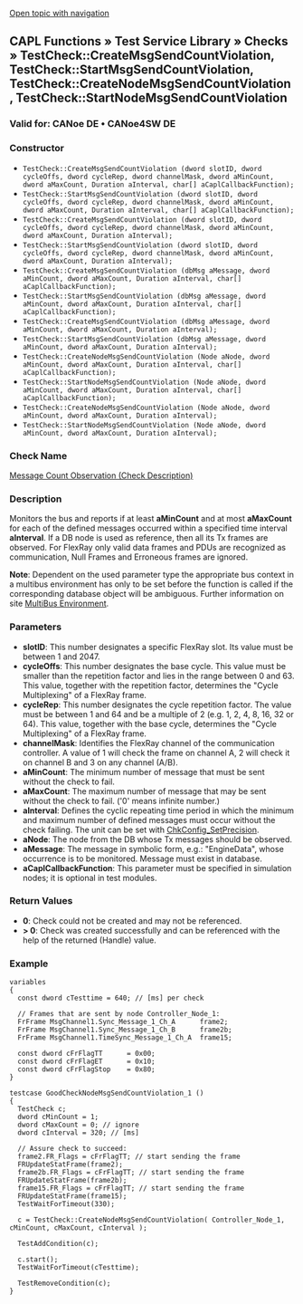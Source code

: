 [Open topic with navigation](../../../../../CANoeDEFamily.htm#Topics/CAPLFunctions/Test/Functions/CAPLfunctionTestCheckCreateMsgSendCountViolation.md)

## CAPL Functions » Test Service Library » Checks » TestCheck::CreateMsgSendCountViolation, TestCheck::StartMsgSendCountViolation, TestCheck::CreateNodeMsgSendCountViolation, TestCheck::StartNodeMsgSendCountViolation

### Valid for: CANoe DE • CANoe4SW DE

### Constructor

- `TestCheck::CreateMsgSendCountViolation (dword slotID, dword cycleOffs, dword cycleRep, dword channelMask, dword aMinCount, dword aMaxCount, Duration aInterval, char[] aCaplCallbackFunction);`
- `TestCheck::StartMsgSendCountViolation (dword slotID, dword cycleOffs, dword cycleRep, dword channelMask, dword aMinCount, dword aMaxCount, Duration aInterval, char[] aCaplCallbackFunction);`
- `TestCheck::CreateMsgSendCountViolation (dword slotID, dword cycleOffs, dword cycleRep, dword channelMask, dword aMinCount, dword aMaxCount, Duration aInterval);`
- `TestCheck::StartMsgSendCountViolation (dword slotID, dword cycleOffs, dword cycleRep, dword channelMask, dword aMinCount, dword aMaxCount, Duration aInterval);`
- `TestCheck::CreateMsgSendCountViolation (dbMsg aMessage, dword aMinCount, dword aMaxCount, Duration aInterval, char[] aCaplCallbackFunction);`
- `TestCheck::StartMsgSendCountViolation (dbMsg aMessage, dword aMinCount, dword aMaxCount, Duration aInterval, char[] aCaplCallbackFunction);`
- `TestCheck::CreateMsgSendCountViolation (dbMsg aMessage, dword aMinCount, dword aMaxCount, Duration aInterval);`
- `TestCheck::StartMsgSendCountViolation (dbMsg aMessage, dword aMinCount, dword aMaxCount, Duration aInterval);`
- `TestCheck::CreateNodeMsgSendCountViolation (Node aNode, dword aMinCount, dword aMaxCount, Duration aInterval, char[] aCaplCallbackFunction);`
- `TestCheck::StartNodeMsgSendCountViolation (Node aNode, dword aMinCount, dword aMaxCount, Duration aInterval, char[] aCaplCallbackFunction);`
- `TestCheck::CreateNodeMsgSendCountViolation (Node aNode, dword aMinCount, dword aMaxCount, Duration aInterval);`
- `TestCheck::StartNodeMsgSendCountViolation (Node aNode, dword aMinCount, dword aMaxCount, Duration aInterval);`

### Check Name

[Message Count Observation (Check Description)](../../../TestCommands/CheckDescriptions/CDMessageCountObservation.md)

### Description

Monitors the bus and reports if at least **aMinCount** and at most **aMaxCount** for each of the defined messages occurred within a specified time interval **aInterval**. If a DB node is used as reference, then all its Tx frames are observed. For FlexRay only valid data frames and PDUs are recognized as communication, Null Frames and Erroneous frames are ignored.

**Note**: Dependent on the used parameter type the appropriate bus context in a multibus environment has only to be set before the function is called if the corresponding database object will be ambiguous. Further information on site [MultiBus Environment](../../../Shared/CAPL/General/TestMultiBusEnvironment.md).

### Parameters

- **slotID**: This number designates a specific FlexRay slot. Its value must be between 1 and 2047.
- **cycleOffs**: This number designates the base cycle. This value must be smaller than the repetition factor and lies in the range between 0 and 63. This value, together with the repetition factor, determines the "Cycle Multiplexing" of a FlexRay frame.
- **cycleRep**: This number designates the cycle repetition factor. The value must be between 1 and 64 and be a multiple of 2 (e.g. 1, 2, 4, 8, 16, 32 or 64). This value, together with the base cycle, determines the "Cycle Multiplexing" of a FlexRay frame.
- **channelMask**: Identifies the FlexRay channel of the communication controller. A value of 1 will check the frame on channel A, 2 will check it on channel B and 3 on any channel (A/B).
- **aMinCount**: The minimum number of message that must be sent without the check to fail.
- **aMaxCount**: The maximum number of message that may be sent without the check to fail. ('0' means infinite number.)
- **aInterval**: Defines the cyclic repeating time period in which the minimum and maximum number of defined messages must occur without the check failing. The unit can be set with [ChkConfig_SetPrecision](CAPLfunctionChkConfigSetPrecision.md).
- **aNode**: The node from the DB whose Tx messages should be observed.
- **aMessage**: The message in symbolic form, e.g.: "EngineData", whose occurrence is to be monitored. Message must exist in database.
- **aCaplCallbackFunction**: This parameter must be specified in simulation nodes; it is optional in test modules.

### Return Values

- **0**: Check could not be created and may not be referenced.
- **\> 0**: Check was created successfully and can be referenced with the help of the returned (Handle) value.

### Example

```plaintext
variables
{
  const dword cTesttime = 640; // [ms] per check

  // Frames that are sent by node Controller_Node_1:
  FrFrame MsgChannel1.Sync_Message_1_Ch_A      frame2;
  FrFrame MsgChannel1.Sync_Message_1_Ch_B      frame2b;
  FrFrame MsgChannel1.TimeSync_Message_1_Ch_A  frame15;

  const dword cFrFlagTT      = 0x00;
  const dword cFrFlagET      = 0x10;
  const dword cFrFlagStop    = 0x80;
}

testcase GoodCheckNodeMsgSendCountViolation_1 ()
{
  TestCheck c;
  dword cMinCount = 1;
  dword cMaxCount = 0; // ignore
  dword cInterval = 320; // [ms]

  // Assure check to succeed:
  frame2.FR_Flags = cFrFlagTT; // start sending the frame
  FRUpdateStatFrame(frame2);
  frame2b.FR_Flags = cFrFlagTT; // start sending the frame
  FRUpdateStatFrame(frame2b);
  frame15.FR_Flags = cFrFlagTT; // start sending the frame
  FRUpdateStatFrame(frame15);
  TestWaitForTimeout(330);

  c = TestCheck::CreateNodeMsgSendCountViolation( Controller_Node_1, cMinCount, cMaxCount, cInterval );

  TestAddCondition(c);

  c.start();
  TestWaitForTimeout(cTesttime);

  TestRemoveCondition(c);
}
```
